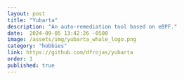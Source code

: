 ```yaml
---
layout: post
title: "Yubarta"
description: "An auto-remediation tool based on eBPF."
date:  2024-09-05 13:42:26 -0500
image: /assets/img/yubarta_whale_logo.png
category: "hobbies"
link: https://github.com/dfrojas/yubarta
order: 1
published: true
---
```

